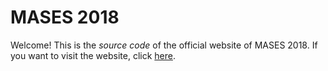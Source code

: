 # MASES 2018

Welcome! This is the _source_ _code_ of the official website of MASES
2018. If you want to visit the website, click
[here](https://mases18.github.io).
